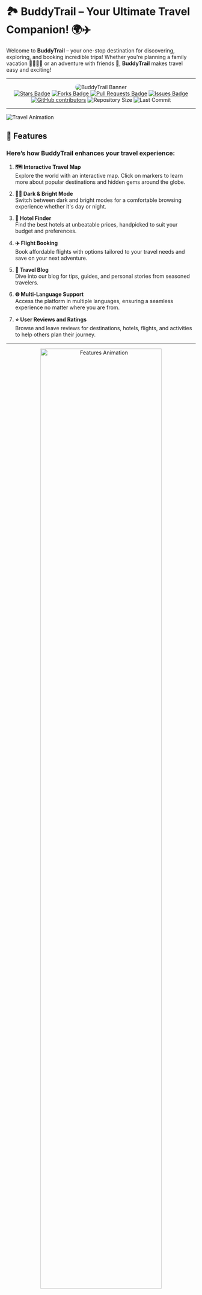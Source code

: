
# 🏞️ **BuddyTrail** – Your Ultimate Travel Companion! 🌍✈️

Welcome to **BuddyTrail** – your one-stop destination for discovering, exploring, and booking incredible trips! Whether you're planning a family vacation 👨‍👩‍👧‍👦 or an adventure with friends 👫, **BuddyTrail** makes travel easy and exciting! 

---

<div align="center">
  <img src="https://user-images.githubusercontent.com/attachments/assets/banner.png" alt="BuddyTrail Banner" style="border-radius: 10px;"/>
</div>

<div align="center">
  <a href="https://github.com/PriyaGhosal/BuddyTrail/stargazers"><img src="https://img.shields.io/github/stars/PriyaGhosal/BuddyTrail" alt="Stars Badge"/></a>
  <a href="https://github.com/PriyaGhosal/BuddyTrail/network/members"><img src="https://img.shields.io/github/forks/PriyaGhosal/BuddyTrail" alt="Forks Badge"/></a>
  <a href="https://github.com/PriyaGhosal/BuddyTrail/pulls"><img src="https://img.shields.io/github/issues-pr/PriyaGhosal/BuddyTrail" alt="Pull Requests Badge"/></a>
  <a href="https://github.com/PriyaGhosal/BuddyTrail/issues"><img src="https://img.shields.io/github/issues/PriyaGhosal/BuddyTrail" alt="Issues Badge"/></a>
  <a href="https://github.com/PriyaGhosal/BuddyTrail/graphs/contributors"><img alt="GitHub contributors" src="https://img.shields.io/github/contributors/PriyaGhosal/BuddyTrail?color=2b9348"></a>
  <img src="https://img.shields.io/github/repo-size/PriyaGhosal/BuddyTrail" alt="Repository Size"/>
  <img src="https://img.shields.io/github/last-commit/PriyaGhosal/BuddyTrail" alt="Last Commit"/>
</div>

---

![Travel Animation](https://user-images.githubusercontent.com/attachments/assets/travel_animation.gif)

## 🚀 **Features**
### Here’s how **BuddyTrail** enhances your travel experience:

1. **🗺️ Interactive Travel Map**  
   Explore the world with an interactive map. Click on markers to learn more about popular destinations and hidden gems around the globe.
   
2. **🌙🌞 Dark & Bright Mode**  
   Switch between dark and bright modes for a comfortable browsing experience whether it's day or night.
   
3. **🏨 Hotel Finder**  
   Find the best hotels at unbeatable prices, handpicked to suit your budget and preferences.
   
4. **✈️ Flight Booking**  
   Book affordable flights with options tailored to your travel needs and save on your next adventure.
   
5. **📝 Travel Blog**  
   Dive into our blog for tips, guides, and personal stories from seasoned travelers.
   
6. **🌐 Multi-Language Support**  
   Access the platform in multiple languages, ensuring a seamless experience no matter where you are from.
   
7. **⭐ User Reviews and Ratings**  
   Browse and leave reviews for destinations, hotels, flights, and activities to help others plan their journey.

---

<div align="center">
  <img src="https://user-images.githubusercontent.com/attachments/assets/features_animation.gif" alt="Features Animation" style="width:80%;border-radius: 10px;"/>
</div>

---

## 🌟 **Key Stats**
- **1M+ Travelers** served across the globe 🌍
- **500+ Cities** covered across 5 continents 🌆
- **4.9/5 User Ratings** from 50,000+ happy users ⭐
- **50,000+ Flights** booked via our platform ✈️
- **20,000+ Hotels** handpicked for every budget 🏨
  
Join our rapidly growing community and embark on unforgettable journeys!

---

## 🛠️ **Technologies Used**

- **📝 HTML/CSS**: Building the core structure and styling the interface for seamless navigation.
- **⚙️ JavaScript**: Powering the interactive features like travel map and dark/bright mode toggling.
- **🗺️ Google Maps API**: Providing accurate maps and location data for an immersive travel experience.
- **📱 Responsive Design**: Optimized for devices of all sizes, making your travel planning hassle-free on mobile, tablet, and desktop.

---

## 🎉 **Contribute to BuddyTrail!** 👨‍💻👋

We're always looking for enthusiastic contributors. Whether you're fixing bugs 🐞, designing new features 🖼️, or enhancing the performance ⚡, **we welcome your contributions**!  
Here's how you can contribute:

1. **Fork the repository** to your own GitHub account.
2. **Clone the repository** to your local machine:
   ```bash
   git clone https://github.com/<your-username>/BuddyTrail.git
   ```
3. **Create a new branch**:
   ```bash
   git checkout -b feature/<your-feature-name>
   ```
4. **Make your changes**, commit, and push:
   ```bash
   git add .
   git commit -m "Add feature: <describe-your-feature>"
   git push origin <your-branch-name>
   ```
5. **Submit a pull request** and help make **BuddyTrail** better for all!

More details in our [CONTRIBUTING.md](./CONTRIBUTING.md) guide.

<div align="center">
  <img src="https://user-images.githubusercontent.com/attachments/assets/join_us.gif" alt="Join Us Animation" style="width:70%;border-radius: 10px;"/>
</div>

---

**BuddyTrail – Travel Made Simple, Fun, and Affordable!** 🌍✈️

